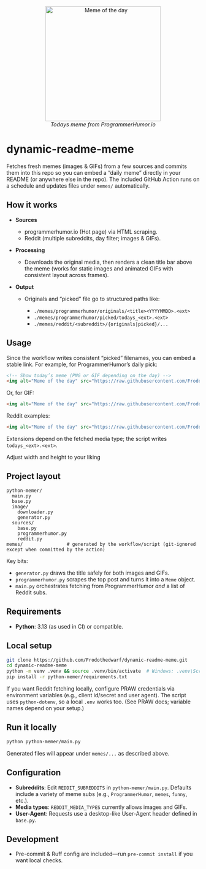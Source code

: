 <p align="center">
    <img alt="Meme of the day" src="https://raw.githubusercontent.com/Frodothedwarf/dynamic-readme-meme/refs/heads/main/memes/programmerhumorio/picked/todays_png.png" height="300">
    <br />
    <i>Todays meme from ProgrammerHumor.io</i>
</p>

# dynamic-readme-meme

Fetches fresh memes (images & GIFs) from a few sources and commits them into this repo so you can embed a “daily meme” directly in your README (or anywhere else in the repo). The included GitHub Action runs on a schedule and updates files under `memes/` automatically.

## How it works

* **Sources**

  * programmerhumor.io (Hot page) via HTML scraping.
  * Reddit (multiple subreddits, day filter; images & GIFs).
* **Processing**

  * Downloads the original media, then renders a clean title bar above the meme (works for static images and animated GIFs with consistent layout across frames).
* **Output**

  * Originals and “picked” file go to structured paths like:

    * `./memes/programmerhumor/originals/<title><YYYYMMDD>.<ext>`
    * `./memes/programmerhumor/picked/todays_<ext>.<ext>`
    * `./memes/reddit/<subreddit>/{originals|picked}/...`

## Usage

Since the workflow writes consistent “picked” filenames, you can embed a stable link. For example, for ProgrammerHumor’s daily pick:

```md
<!-- Show today’s meme (PNG or GIF depending on the day) -->
<img alt="Meme of the day" src="https://raw.githubusercontent.com/Frodothedwarf/dynamic-readme-meme/refs/heads/main/memes/programmerhumorio/picked/todays_png.png" height="500">
```

Or, for GIF:

```md
<img alt="Meme of the day" src="https://raw.githubusercontent.com/Frodothedwarf/dynamic-readme-meme/refs/heads/main/memes/reddit/ProgrammerHumor/picked/todays_gif.gif" height="500">
```

Reddit examples:

```md
<img alt="Meme of the day" src="https://raw.githubusercontent.com/Frodothedwarf/dynamic-readme-meme/refs/heads/main/memes/reddit/ProgrammerHumor/picked/todays_png.png" height="500">
```

Extensions depend on the fetched media type; the script writes `todays_<ext>.<ext>`.

Adjust width and height to your liking

## Project layout

```
python-memer/
  main.py
  base.py
  image/
    downloader.py
    generator.py
  sources/
    base.py
    programmerhumor.py
    reddit.py
memes/                # generated by the workflow/script (git-ignored except when committed by the action)
```

Key bits:

* `generator.py` draws the title safely for both images and GIFs.
* `programmerhumor.py` scrapes the top post and turns it into a `Meme` object.
* `main.py` orchestrates fetching from ProgrammerHumor *and* a list of Reddit subs.

## Requirements

* **Python**: 3.13 (as used in CI) or compatible.

## Local setup
```bash
git clone https://github.com/Frodothedwarf/dynamic-readme-meme.git
cd dynamic-readme-meme
python -m venv .venv && source .venv/bin/activate  # Windows: .venv\Scripts\activate
pip install -r python-memer/requirements.txt
```

If you want Reddit fetching locally, configure PRAW credentials via environment variables (e.g., client id/secret and user agent). The script uses `python-dotenv`, so a local `.env` works too. (See PRAW docs; variable names depend on your setup.)

## Run it locally

```bash
python python-memer/main.py
```

Generated files will appear under `memes/...` as described above.

## Configuration

* **Subreddits**: Edit `REDDIT_SUBREDDITS` in `python-memer/main.py`. Defaults include a variety of meme subs (e.g., `ProgrammerHumor`, `memes`, `funny`, etc.).
* **Media types**: `REDDIT_MEDIA_TYPES` currently allows images and GIFs.
* **User-Agent**: Requests use a desktop-like User-Agent header defined in `base.py`.

## Development

* Pre-commit & Ruff config are included—run `pre-commit install` if you want local checks.